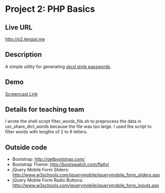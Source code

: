 # Project 2: PHP Basics

## Live URL
<http://p2.lengjai.me>

## Description
A simple utility for generating [xkcd style passwords](http://xkcd.com/936/).

## Demo
[Screencast Link](https://youtu.be/2tHmKaan_lg)

## Details for teaching team
I wrote the shell script filter_words_file.sh to preprocess the data in usr_share_dict_words because the file was too large.  I used the script to filter words with lengths of 2 to 6 letters.

## Outside code
* Bootstrap: http://getbootstrap.com/
* Bootstrap Theme: http://bootswatch.com/flatly/
* jQuery Mobile Form Sliders: http://www.w3schools.com/jquerymobile/jquerymobile_form_sliders.asp
* jQuery Mobile Form Radio Buttons: http://www.w3schools.com/jquerymobile/jquerymobile_form_inputs.asp
